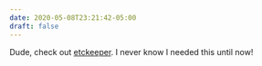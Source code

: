 ```yaml
---
date: 2020-05-08T23:21:42-05:00
draft: false
---
```


Dude, check out [etckeeper](https://ubuntu.com/server/docs/tools-etckeeper). I never know I needed this until now!
